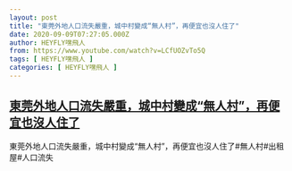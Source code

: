 ```yaml
---
layout: post
title: "東莞外地人口流失嚴重，城中村變成“無人村”，再便宜也沒人住了"
date: 2020-09-09T07:27:05.000Z
author: HEYFLY嘿飛人
from: https://www.youtube.com/watch?v=LCfUOZvTo5Q
tags: [ HEYFLY嘿飛人 ]
categories: [ HEYFLY嘿飛人 ]
---
```

<!--1599636425000-->
[東莞外地人口流失嚴重，城中村變成“無人村”，再便宜也沒人住了](https://www.youtube.com/watch?v=LCfUOZvTo5Q)
------

<div>
東莞外地人口流失嚴重，城中村變成“無人村”，再便宜也沒人住了#無人村#出租屋#人口流失
</div>
